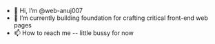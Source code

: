 - 👋 Hi, I’m @web-anuj007
- 🌱 I’m currently building foundation for crafting critical front-end web pages
- 📫 How to reach me -- little bussy for now

<!---
web-anuj007/web-anuj007 is a ✨ special ✨ repository because its `README.md` (this file) appears on your GitHub profile.
You can click the Preview link to take a look at your changes.
--->
